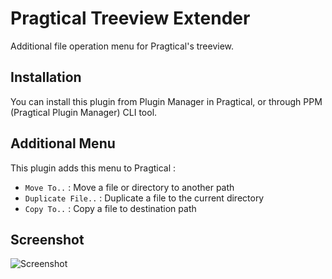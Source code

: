 # Pragtical Treeview Extender
Additional file operation menu for Pragtical's treeview.

## Installation
You can install this plugin from Plugin Manager in Pragtical, or through PPM (Pragtical Plugin Manager) CLI tool.

## Additional Menu
This plugin adds this menu to Pragtical :
- `Move To..` : Move a file or directory to another path
- `Duplicate File..` : Duplicate a file to the current directory
- `Copy To..` : Copy a file to destination path

## Screenshot
![Screenshot](screenshot.png)
